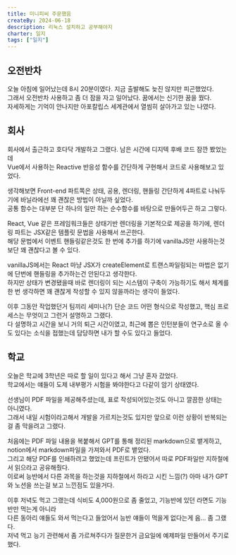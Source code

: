 ```yaml
---
title: 미니피씨 주문했음
createBy: 2024-06-18
description: 리눅스 설치하고 공부해야지
charter: 일지
tags: ["일지"]
---
```


## 오전반차

오늘 아침에 일어났는데 8시 20분이였다. 지금 출발해도 늦진 않지만 피곤했었다.  
그래서 오전반차 사용하고 좀 더 잠을 자고 일어났다. 꿈에서는 신기한 꿈을 꿨다.  
자세하게는 기억이 안나지만 아포칼립스 세계관에서 열씸히 살아가고 있는 나였다.

## 회사

회사에서 출근하고 호다닥 개발하고 그랬다. 남은 시간에 디지텍 후배 코드 잠깐 봤었는데  
Vue에서 사용하는 Reactive 반응성 함수를 간단하게 구현해서 코드로 사용해보고 있었다.

생각해보면 Front-end 파트쪽은 상태, 공용, 렌더링, 핸들링 간단하게 4파트로 나눠두기에 바닐라에선 꽤 괜찮은 방법이 아닐까 싶었다.  
공통 함수는 대부분 단 하나의 일만 하는 순수함수를 바탕으로 만들어두곤 하고 그렇다.

React, Vue 같은 프레임워크들은 상태기반 렌더링을 기본적으로 제공을 하기에, 렌더링 파트는 JSX같은 템플릿 문법을 사용해서 쓰곤한다.  
해당 문법에서 이벤트 핸들링같은것도 한 번에 추가를 하기에 vanillaJS만 사용하는것보단 꽤 괜찮다고 볼 수 있다.

vanillaJS에서는 React 마냥 JSX가 createElement로 트랜스파일링되는 마법은 없기에 단번에 핸들링을 추가하는건 안된다고 생각한다.  
하지만 상태가 변경됐을때 바로 렌더링이 되는 시스템이 구축이 가능하기도 해서 체계를 한 번 생각하면 꽤 괜찮게 작성할 수 있지 않을까라는 생각이 들었다.

이후 그동안 작업했던거 팀끼리 세미나(?) 단순 코드 어떤 형식으로 작성했고, 핵심 프로세스는 무엇이고 그런거 설명하고 그랬다.  
다 설명하고 시간을 보니 거의 퇴근 시간이였고, 최근에 뽑은 인턴분들이 연구소로 올 수도 있다는 소식을 접했는데 담당하면 내가 할 수도 있다고 들었다.

## 학교

오늘은 학교에 3학년은 따로 할 일이 있다고 해서 그냥 혼자 갔었다.  
학교에서는 얘들이 도제 내부평가 시험을 봐야한다고 다같이 암기 상태였다.

선생님이 PDF 파일을 제공해주셨는데, 표로 작성되어있는것도 아니고 깔끔한 상태는 아니였다.  
그래서 내일 시험이라고해서 개발을 가르치는것도 있지만 앞으로 이런 상황이 반복되는걸 좀 막을려고 그랬다.

처음에는 PDF 파일 내용을 복붙해서 GPT를 통해 정리된 markdown으로 뱉게하고, notion에서 markdown파일을 가져와서 PDF로 뱉었다.  
그리고 해당 PDF를 인쇄하려고 했었는데 프린트가 안됐어서 따로 PDF파일만 지하철에서 읽으라고 공유해줬다.  
이로써 능반에서 다른 과목을 하는것을 지하철에서 하라고 시킨 느낌(?) 아마 내가 GPT와 노션을 쓰는걸 보고 느낀점도 있을거다.

이후 저녁도 먹고 그랬는데 식비도 4,000원으로 좀 줄었고, 기능반에 있던 라면도 기능반만 먹는게 아니라  
다른 동아리 얘들도 와서 먹는다고 들었어서 능반 얘들이 먹을게 없다는게 음... 좀 그랬다.  
저녁 먹고 능기 관련해서 좀 가르쳐주다가 질문한거 금요일에 예제파일 만들어서 주기로 했다.
